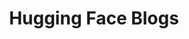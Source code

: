 ---
title: Hugging Face Blogs
tags: [Blog,HG]
style: fill
color: secondary
comments: true
description: Posts articles and discussions
external_url: https://github.com/wangshusen/DeepLearning#cs583-deep-learning

---